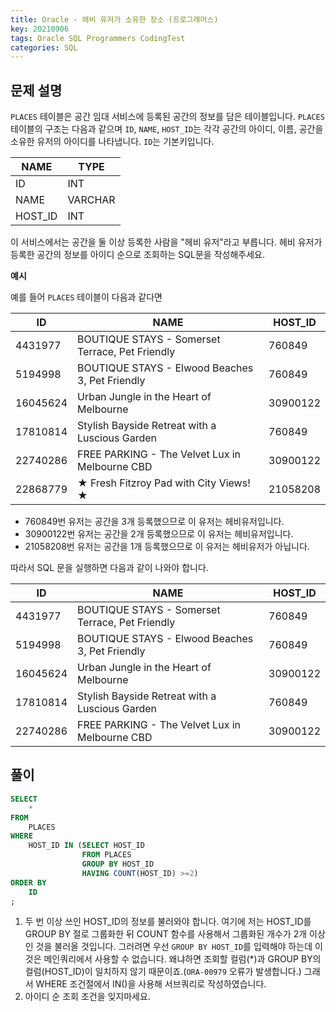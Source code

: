 ```yaml
---
title: Oracle - 헤비 유저가 소유한 장소 (프로그래머스)
key: 20210906
tags: Oracle SQL Programmers CodingTest
categories: SQL
---
```


## 문제 설명

`PLACES` 테이블은 공간 임대 서비스에 등록된 공간의 정보를 담은 테이블입니다. `PLACES` 테이블의 구조는 다음과 같으며 `ID`, `NAME`, `HOST_ID`는 각각 공간의 아이디, 이름, 공간을 소유한 유저의 아이디를 나타냅니다. `ID`는 기본키입니다.

|NAME|TYPE|
|---|---|
|ID|INT|
|NAME|VARCHAR|
|HOST_ID|INT|

이 서비스에서는 공간을 둘 이상 등록한 사람을 "헤비 유저"라고 부릅니다. 헤비 유저가 등록한 공간의 정보를 아이디 순으로 조회하는 SQL문을 작성해주세요.  

**예시**  

예를 들어 `PLACES` 테이블이 다음과 같다면

|ID|NAME|HOST_ID|
|---|---|---|
|4431977|BOUTIQUE STAYS - Somerset Terrace, Pet Friendly|760849|
|5194998|BOUTIQUE STAYS - Elwood Beaches 3, Pet Friendly|760849|
|16045624|Urban Jungle in the Heart of Melbourne|30900122|
|17810814|Stylish Bayside Retreat with a Luscious Garden|760849|
|22740286|FREE PARKING - The Velvet Lux in Melbourne CBD|30900122|
|22868779|★ Fresh Fitzroy Pad with City Views! ★|21058208|

* 760849번 유저는 공간을 3개 등록했으므로 이 유저는 헤비유저입니다.  
* 30900122번 유저는 공간을 2개 등록했으므로 이 유저는 헤비유저입니다.  
* 21058208번 유저는 공간을 1개 등록했으므로 이 유저는 헤비유저가 아닙니다.  

따라서 SQL 문을 실행하면 다음과 같이 나와야 합니다.  

|ID|NAME|HOST_ID|
|---|---|---|
|4431977|BOUTIQUE STAYS - Somerset Terrace, Pet Friendly|760849|
|5194998|BOUTIQUE STAYS - Elwood Beaches 3, Pet Friendly|760849|
|16045624|Urban Jungle in the Heart of Melbourne|30900122|
|17810814|Stylish Bayside Retreat with a Luscious Garden|760849|
|22740286|FREE PARKING - The Velvet Lux in Melbourne CBD|30900122|

## 풀이

~~~sql
SELECT
    *
FROM
    PLACES
WHERE
    HOST_ID IN (SELECT HOST_ID 
                FROM PLACES
                GROUP BY HOST_ID
                HAVING COUNT(HOST_ID) >=2)
ORDER BY
    ID
;
~~~

1. 두 번 이상 쓰인 HOST_ID의 정보를 불러와야 합니다. 여기에 저는 HOST_ID를 GROUP BY 절로 그룹화한 뒤 COUNT 함수를 사용해서 그룹화된 개수가 2개 이상인 것을 불러올 것입니다. 그러려면 우선 `GROUP BY HOST_ID`를 입력해야 하는데 이것은 메인쿼리에서 사용할 수 없습니다. 왜냐하면 조회할 컬럼(*)과 GROUP BY의 컬럼(HOST_ID)이 일치하지 않기 때문이죠.(`ORA-00979` 오류가 발생합니다.) 그래서 WHERE 조건절에서 IN()을 사용해 서브쿼리로 작성하였습니다.    
2. 아이디 순 조회 조건을 잊지마세요.  
